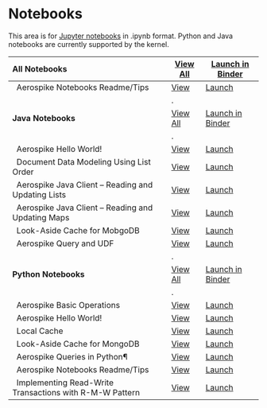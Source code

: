 # Notebooks

This area is for [Jupyter notebooks](https://jupyter.org/) in .ipynb format. Python and Java notebooks are currently supported by the kernel.


All Notebooks | [View All](https://github.com/aerospike/aerospike-dev-notebooks.docker/tree/main/notebooks) | [Launch in Binder](https://mybinder.org/v2/gh/aerospike/aerospike-dev-notebooks.docker/main?filepath=)
:-------- | ---- | ------
&nbsp; Aerospike Notebooks Readme/Tips | [View](https://github.com/aerospike/aerospike-dev-notebooks.docker/tree/main/notebooks/readme_tips.ipynb) | [Launch](https://mybinder.org/v2/gh/aerospike/aerospike-dev-notebooks.docker/main?filepath=readme_tips.ipynb)
 | | .|
**Java  Notebooks** | [View All](https://github.com/aerospike/aerospike-dev-notebooks.docker/tree/main/notebooks/java) | [Launch in Binder](https://mybinder.org/v2/gh/aerospike/aerospike-dev-notebooks.docker/main?filepath=java)
 | | .|
&nbsp; Aerospike Hello World! | [View](https://github.com/aerospike/aerospike-dev-notebooks.docker/tree/main/notebooks/java/hello_world.ipynb) | [Launch](https://mybinder.org/v2/gh/aerospike/aerospike-dev-notebooks.docker/main?filepath=java/hello_world.ipynb)
&nbsp; Document Data Modeling Using List Order | [View](https://github.com/aerospike/aerospike-dev-notebooks.docker/tree/main/notebooks/java/java-modeling_list_order.ipynb) | [Launch](https://mybinder.org/v2/gh/aerospike/aerospike-dev-notebooks.docker/main?filepath=java/java-modeling_list_order.ipynb)
&nbsp; Aerospike Java Client – Reading and Updating Lists | [View](https://github.com/aerospike/aerospike-dev-notebooks.docker/tree/main/notebooks/java/java-working_with_lists.ipynb) | [Launch](https://mybinder.org/v2/gh/aerospike/aerospike-dev-notebooks.docker/main?filepath=java/java-working_with_lists.ipynb)
&nbsp; Aerospike Java Client – Reading and Updating Maps | [View](https://github.com/aerospike/aerospike-dev-notebooks.docker/tree/main/notebooks/java/java-working_with_maps.ipynb) | [Launch](https://mybinder.org/v2/gh/aerospike/aerospike-dev-notebooks.docker/main?filepath=java/java-working_with_maps.ipynb)
&nbsp; Look-Aside Cache for MobgoDB | [View](https://github.com/aerospike/aerospike-dev-notebooks.docker/tree/main/notebooks/java/look_aside_cache_mongo.ipynb) | [Launch](https://mybinder.org/v2/gh/aerospike/aerospike-dev-notebooks.docker/main?filepath=java/look_aside_cache_mongo.ipynb)
&nbsp; Aerospike Query and UDF | [View](https://github.com/aerospike/aerospike-dev-notebooks.docker/tree/main/notebooks/java/query_udf.ipynb) | [Launch](https://mybinder.org/v2/gh/aerospike/aerospike-dev-notebooks.docker/main?filepath=java/query_udf.ipynb)
 | | .|
**Python  Notebooks** | [View All](https://github.com/aerospike/aerospike-dev-notebooks.docker/tree/main/notebooks/python) | [Launch in Binder](https://mybinder.org/v2/gh/aerospike/aerospike-dev-notebooks.docker/main?filepath=python)
 | | .|
&nbsp; Aerospike Basic Operations | [View](https://github.com/aerospike/aerospike-dev-notebooks.docker/tree/main/notebooks/python/basic_operations.ipynb) | [Launch](https://mybinder.org/v2/gh/aerospike/aerospike-dev-notebooks.docker/main?filepath=python/basic_operations.ipynb)
&nbsp; Aerospike Hello World! | [View](https://github.com/aerospike/aerospike-dev-notebooks.docker/tree/main/notebooks/python/hello_world.ipynb) | [Launch](https://mybinder.org/v2/gh/aerospike/aerospike-dev-notebooks.docker/main?filepath=python/hello_world.ipynb)
&nbsp; Local Cache | [View](https://github.com/aerospike/aerospike-dev-notebooks.docker/tree/main/notebooks/python/local_cache.ipynb) | [Launch](https://mybinder.org/v2/gh/aerospike/aerospike-dev-notebooks.docker/main?filepath=python/local_cache.ipynb)
&nbsp; Look-Aside Cache for MongoDB | [View](https://github.com/aerospike/aerospike-dev-notebooks.docker/tree/main/notebooks/python/look_aside_cache.ipynb) | [Launch](https://mybinder.org/v2/gh/aerospike/aerospike-dev-notebooks.docker/main?filepath=python/look_aside_cache.ipynb)
&nbsp; Aerospike Queries in Python¶ | [View](https://github.com/aerospike/aerospike-dev-notebooks.docker/tree/main/notebooks/python/query.ipynb) | [Launch](https://mybinder.org/v2/gh/aerospike/aerospike-dev-notebooks.docker/main?filepath=python/query.ipynb)
&nbsp; Aerospike Notebooks Readme/Tips | [View](https://github.com/aerospike/aerospike-dev-notebooks.docker/tree/main/notebooks/python/readme_tips.ipynb) | [Launch](https://mybinder.org/v2/gh/aerospike/aerospike-dev-notebooks.docker/main?filepath=python/readme_tips.ipynb)
&nbsp; Implementing Read-Write Transactions with R-M-W Pattern | [View](https://github.com/aerospike/aerospike-dev-notebooks.docker/tree/main/notebooks/python/transactions_rmw_pattern.ipynb) | [Launch](https://mybinder.org/v2/gh/aerospike/aerospike-dev-notebooks.docker/main?filepath=python/transactions_rmw_pattern.ipynb)


